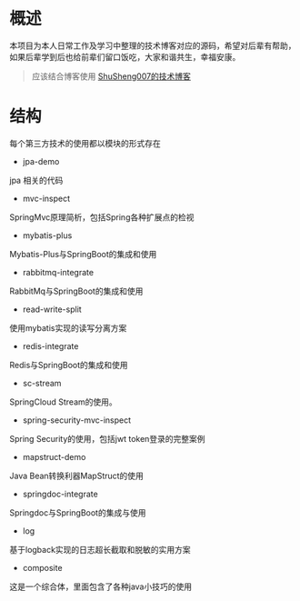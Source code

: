 # 概述

本项目为本人日常工作及学习中整理的技术博客对应的源码，希望对后辈有帮助，如果后辈学到后也给前辈们留口饭吃，大家和谐共生，幸福安康。

> 应该结合博客使用  [ShuSheng007的技术博客](https://blog.shusheng007.top)

# 结构

每个第三方技术的使用都以模块的形式存在

- jpa-demo

jpa 相关的代码

- mvc-inspect

SpringMvc原理简析，包括Spring各种扩展点的检视

- mybatis-plus

Mybatis-Plus与SpringBoot的集成和使用

- rabbitmq-integrate

RabbitMq与SpringBoot的集成和使用

- read-write-split

使用mybatis实现的读写分离方案

- redis-integrate

Redis与SpringBoot的集成和使用

- sc-stream

SpringCloud Stream的使用。

- spring-security-mvc-inspect

Spring Security的使用，包括jwt token登录的完整案例

- mapstruct-demo

Java Bean转换利器MapStruct的使用

- springdoc-integrate

Springdoc与SpringBoot的集成与使用

- log

基于logback实现的日志超长截取和脱敏的实用方案

- composite

这是一个综合体，里面包含了各种java小技巧的使用





